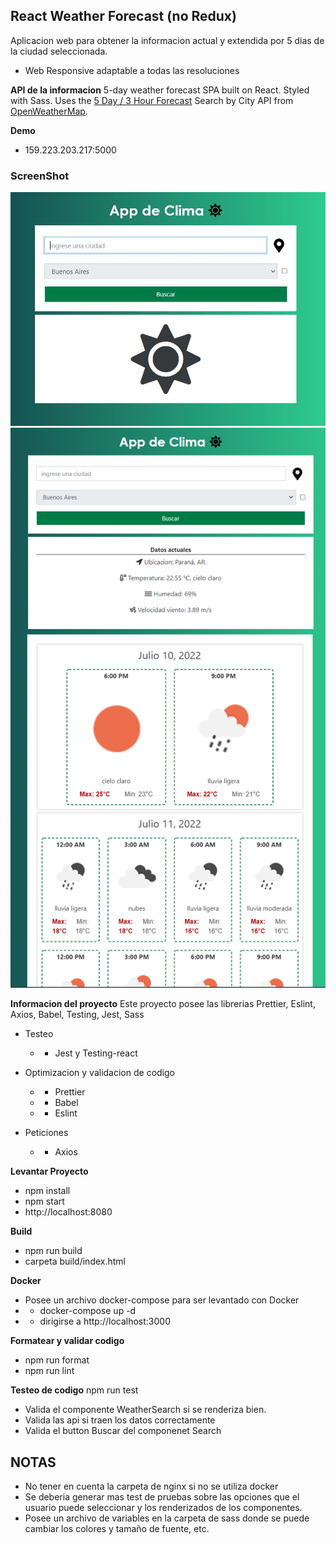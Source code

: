 ## React Weather Forecast (no Redux)

Aplicacion web para obtener la informacion actual y extendida por 5 dias de la ciudad seleccionada.

- Web Responsive adaptable a todas las resoluciones

**API de la informacion**
5-day weather forecast SPA built on React. Styled with Sass. Uses the [5 Day / 3 Hour Forecast](https://openweathermap.org/forecast5/) Search by City API from [OpenWeatherMap](https://openweathermap.org/forecast5/).

**Demo**

- 159.223.203.217:5000

### ScreenShot

![ScreenShot](./docs/screenshot.png 'pantalla principal')
![ScreenShot](./docs/screenshot2.png 'pantalla de busqueda')

**Informacion del proyecto**
Este proyecto posee las librerias Prettier, Eslint, Axios, Babel, Testing, Jest, Sass

- Testeo

  - - Jest y Testing-react

- Optimizacion y validacion de codigo

  - - Prettier
  - - Babel
  - - Eslint

- Peticiones
  - - Axios

**Levantar Proyecto**

- npm install
- npm start
- http://localhost:8080

**Build**

- npm run build
- carpeta build/index.html

**Docker**

- Posee un archivo docker-compose para ser levantado con Docker
- - docker-compose up -d
- - dirigirse a http://localhost:3000

**Formatear y validar codigo**

- npm run format
- npm run lint

**Testeo de codigo**
npm run test

- Valida el componente WeatherSearch si se renderiza bien.
- Valida las api si traen los datos correctamente
- Valida el button Buscar del componenet Search

## NOTAS

- No tener en cuenta la carpeta de nginx si no se utiliza docker
- Se deberia generar mas test de pruebas sobre las opciones que el usuario puede seleccionar y los renderizados de los componentes.
- Posee un archivo de variables en la carpeta de sass donde se puede cambiar los colores y tamaño de fuente, etc.
